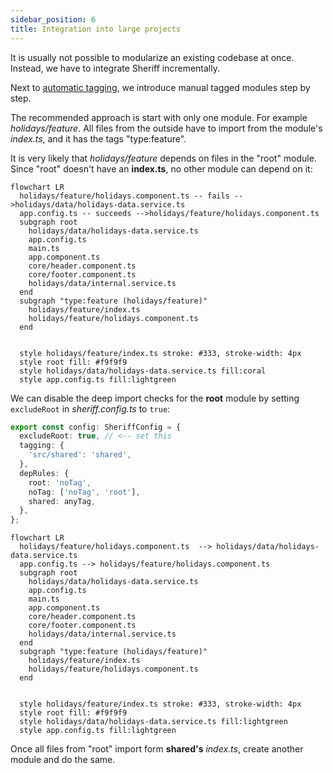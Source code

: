 ```yaml
---
sidebar_position: 6
title: Integration into large projects
---
```

It is usually not possible to modularize an existing codebase at once. Instead, we have to integrate Sheriff
incrementally.

Next to [automatic tagging](./dependency-rules#automatic-tagging), we introduce manual tagged modules step by step.

The recommended approach is start with only one module. For example _holidays/feature_. All files from the outside have
to import from the module's _index.ts_, and it has the tags "type:feature".

It is very likely that _holidays/feature_ depends on files in the "root" module. Since "root" doesn't have
an **index.ts**, no other module can depend on it:

```mermaid
flowchart LR
  holidays/feature/holidays.component.ts -- fails -->holidays/data/holidays-data.service.ts
  app.config.ts -- succeeds -->holidays/feature/holidays.component.ts
  subgraph root
    holidays/data/holidays-data.service.ts
    app.config.ts
    main.ts
    app.component.ts
    core/header.component.ts
    core/footer.component.ts
    holidays/data/internal.service.ts
  end
  subgraph "type:feature (holidays/feature)"
    holidays/feature/index.ts
    holidays/feature/holidays.component.ts
  end


  style holidays/feature/index.ts stroke: #333, stroke-width: 4px
  style root fill: #f9f9f9
  style holidays/data/holidays-data.service.ts fill:coral
  style app.config.ts fill:lightgreen
```

We can disable the deep import checks for the **root** module by setting `excludeRoot` in _sheriff.config.ts_ to `true`:

```typescript
export const config: SheriffConfig = {
  excludeRoot: true, // <-- set this
  tagging: {
    'src/shared': 'shared',
  },
  depRules: {
    root: 'noTag',
    noTag: ['noTag', 'root'],
    shared: anyTag,
  },
};
```

```mermaid
flowchart LR
  holidays/feature/holidays.component.ts  --> holidays/data/holidays-data.service.ts
  app.config.ts --> holidays/feature/holidays.component.ts
  subgraph root
    holidays/data/holidays-data.service.ts
    app.config.ts
    main.ts
    app.component.ts
    core/header.component.ts
    core/footer.component.ts
    holidays/data/internal.service.ts
  end
  subgraph "type:feature (holidays/feature)"
    holidays/feature/index.ts
    holidays/feature/holidays.component.ts
  end


  style holidays/feature/index.ts stroke: #333, stroke-width: 4px
  style root fill: #f9f9f9
  style holidays/data/holidays-data.service.ts fill:lightgreen
  style app.config.ts fill:lightgreen
```

Once all files from "root" import form **shared's** _index.ts_, create another module and do the same.
